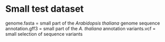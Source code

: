 # Small test dataset
genome.fasta = small part of the _Arabidopsis thaliana_ genome sequence
annotation.gff3 = small part of the _A. thaliana_ annotation
variants.vcf = small selection of sequence variants
